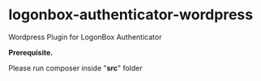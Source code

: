 # logonbox-authenticator-wordpress

Wordpress Plugin for LogonBox Authenticator



**Prerequisite.**



Please run composer inside "**src**" folder
